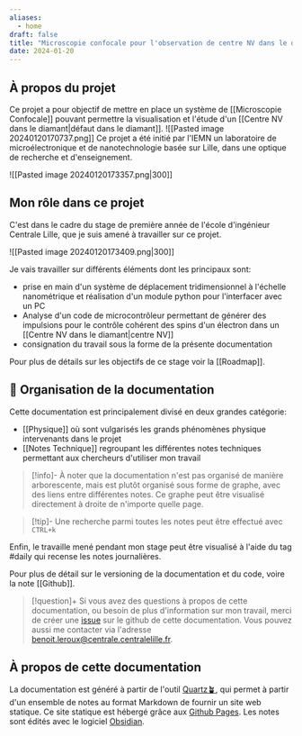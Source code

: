 ```yaml
---
aliases:
  - home
draft: false 
title: "Microscopie confocale pour l'observation de centre NV dans le diamant"
date: 2024-01-20
---
```


## À propos du projet

Ce projet a pour objectif de mettre en place un système de [[Microscopie Confocale]] pouvant permettre la visualisation et l'étude d'un [[Centre NV dans le diamant|défaut dans le diamant]].
![[Pasted image 20240120170737.png]]
Ce projet a été initié par l'IEMN un laboratoire de microélectronique et de nanotechnologie basée sur Lille, dans une optique de recherche et d'enseignement. 

![[Pasted image 20240120173357.png|300]]
## Mon rôle dans ce projet

C'est dans le cadre du stage de première année de l'école d'ingénieur Centrale Lille, que je suis amené à travailler sur ce projet. 

![[Pasted image 20240120173409.png|300]]

Je vais travailler sur différents éléments dont les principaux sont:
- prise en main d'un système de déplacement tridimensionnel à l'échelle nanométrique et réalisation d'un module python pour l'interfacer avec un PC
- Analyse d'un code de microcontrôleur permettant de générer des impulsions pour le contrôle cohérent des spins d'un électron dans un [[Centre NV dans le diamant|centre NV]]  
- consignation du travail sous la forme de la présente documentation

Pour plus de détails sur les objectifs de ce stage voir la [[Roadmap]].

## 📎 Organisation de la documentation

Cette documentation est principalement divisé en deux grandes catégorie:
- [[Physique]] où sont vulgarisés les grands phénomènes physique intervenants dans le projet
- [[Notes Technique]] regroupant les différentes notes techniques permettant aux chercheurs d'utiliser mon travail

> [!info]-
> À noter que la documentation n'est pas organisé de manière arborescente, mais est plutôt organisé sous forme de graphe, avec des liens entre différentes notes. Ce graphe peut être visualisé directement à droite de n'importe quelle page.

> [!tip]-
> Une recherche parmi toutes les notes peut être effectué avec `CTRL+k`

Enfin, le travaille mené pendant mon stage peut être visualisé à l'aide du tag #daily qui recense les notes journalières.

Pour plus de détail sur le versioning de la documentation et du code, voire la note [[Github]].

> [!question]+
> Si vous avez des questions à propos de cette documentation, ou besoin de plus d'information sur mon travail, merci de créer une [issue](https://github.com/benoitlx/Documentation-Stage-G1/issues) sur le github de cette documentation. Vous pouvez aussi me contacter via l'adresse benoit.leroux@centrale.centralelille.fr.

## À propos de cette documentation

La documentation est généré à partir de l'outil [Quartz🪴](https://quartz.jzhao.xyz/hosting), qui permet à partir d'un ensemble de notes au format Markdown de fournir un site web statique.
Ce site statique est hébergé grâce aux [Github Pages](https://pages.github.com/).
Les notes sont édités avec le logiciel [Obsidian](https://obsidian.md/). 